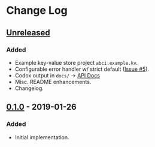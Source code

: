 # Change Log

## [Unreleased]

### Added
- Example key-value store project `abci.example.kv`.
- Configurable error handler w/ strict default ([Issue #5]).
- Codox output in `docs/` -> [API Docs]
- Misc. README enhancements.
- Changelog.

## [0.1.0] - 2019-01-26
### Added
- Initial implementation.

[Unreleased]: https://github.com/datopia/abci-host/compare/0.1.0...HEAD
[Issue #5]: https://github.com/datopia/abci-host/issues/5
[0.1.0]: https://github.com/datopia/abci-host/compare/d00259a...0.1.0
[API Docs]: https://datopia.github.io/abci-host/
